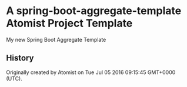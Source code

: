 # A spring-boot-aggregate-template Atomist Project Template

My new Spring Boot Aggregate Template

History
-------

Originally created by Atomist on Tue Jul 05 2016 09:15:45 GMT+0000 (UTC).
